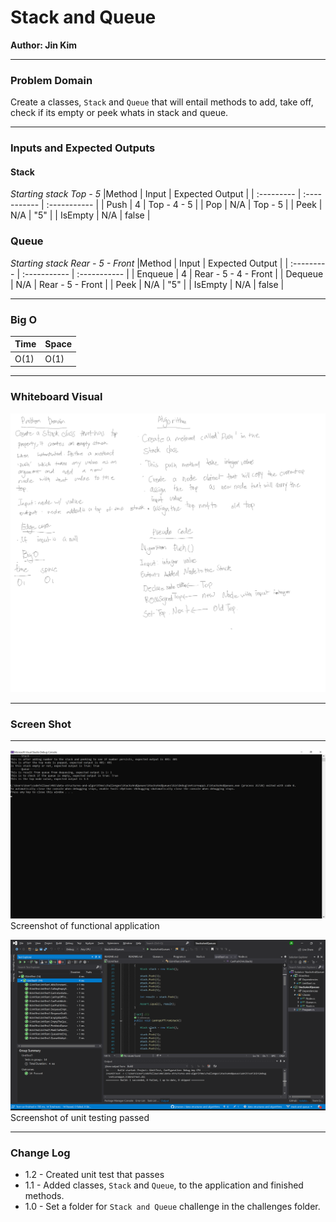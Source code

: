 # **Stack and Queue**

**Author: Jin Kim**

---

### Problem Domain

Create a classes, `Stack` and `Queue` that will entail methods to add, take off, check if its empty or peek whats in stack and queue.

---

### Inputs and Expected Outputs

#### Stack
*Starting stack Top - 5*
|Method | Input | Expected Output |
| :--------- | :----------- | :----------- |
| Push | 4 |  Top - 4 - 5 |
| Pop | N/A | Top - 5 |
| Peek | N/A | "5" |
| IsEmpty | N/A | false |

### Queue
*Starting stack Rear - 5 - Front*
|Method | Input | Expected Output |
| :--------- | :----------- | :----------- |
| Enqueue | 4 |  Rear - 5 - 4 - Front |
| Dequeue | N/A | Rear - 5 - Front |
| Peek | N/A | "5" |
| IsEmpty | N/A | false |


---

### Big O


| Time | Space |
| :----------- | :----------- |
| O(1) | O(1) |


---


### Whiteboard Visual
![White Board](../../assets/StackNQueue/whiteboard.png)


---

### Screen Shot
---
![Application Demo](../../assets/StackNQueue/application-running.png)
Screenshot of functional application

![Unit Testing](../../assets/StackNQueue/unit-test.png)
Screenshot of unit testing passed

---
### Change Log
- 1.2 - Created unit test that passes
- 1.1 - Added classes, `Stack` and `Queue`, to the application and finished methods.
- 1.0 - Set a folder for `Stack and Queue` challenge in the challenges folder.

